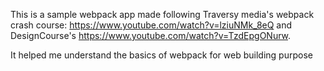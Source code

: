 This is a sample webpack app made following Traversy media's webpack crash course: https://www.youtube.com/watch?v=lziuNMk_8eQ and DesignCourse's https://www.youtube.com/watch?v=TzdEpgONurw.

It helped me understand the basics of webpack for web building purpose
